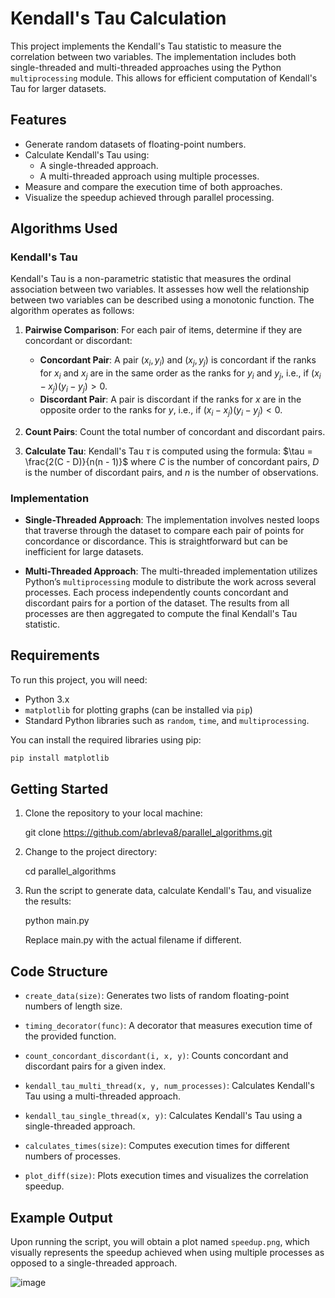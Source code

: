 # Kendall's Tau Calculation

This project implements the Kendall's Tau statistic to measure the correlation between two variables. The implementation includes both single-threaded and multi-threaded approaches using the Python `multiprocessing` module. This allows for efficient computation of Kendall's Tau for larger datasets.

## Features

- Generate random datasets of floating-point numbers.
- Calculate Kendall's Tau using:
  - A single-threaded approach.
  - A multi-threaded approach using multiple processes.
- Measure and compare the execution time of both approaches.
- Visualize the speedup achieved through parallel processing.

## Algorithms Used

### Kendall's Tau

Kendall's Tau is a non-parametric statistic that measures the ordinal association between two variables. It assesses how well the relationship between two variables can be described using a monotonic function. The algorithm operates as follows:

1. **Pairwise Comparison**: For each pair of items, determine if they are concordant or discordant:
   - **Concordant Pair**: A pair $(x_i, y_i)$ and $(x_j, y_j)$ is concordant if the ranks for $x_i$ and $x_j$ are in the same order as the ranks for $y_i$ and $y_j$, i.e., if $(x_i - x_j)(y_i - y_j) > 0$.
   - **Discordant Pair**: A pair is discordant if the ranks for $x$ are in the opposite order to the ranks for $y$, i.e., if $(x_i - x_j)(y_i - y_j) < 0$.

2. **Count Pairs**: Count the total number of concordant and discordant pairs.

3. **Calculate Tau**: Kendall's Tau $\tau$ is computed using the formula:
   $\tau = \frac{2(C - D)}{n(n - 1)}$
   where $C$ is the number of concordant pairs, $D$ is the number of discordant pairs, and $n$ is the number of observations.

### Implementation

- **Single-Threaded Approach**: The implementation involves nested loops that traverse through the dataset to compare each pair of points for concordance or discordance. This is straightforward but can be inefficient for large datasets.
  
- **Multi-Threaded Approach**: The multi-threaded implementation utilizes Python’s `multiprocessing` module to distribute the work across several processes. Each process independently counts concordant and discordant pairs for a portion of the dataset. The results from all processes are then aggregated to compute the final Kendall's Tau statistic.

## Requirements

To run this project, you will need:

- Python 3.x
- `matplotlib` for plotting graphs (can be installed via `pip`)
- Standard Python libraries such as `random`, `time`, and `multiprocessing`.

You can install the required libraries using pip:

```bash
pip install matplotlib
```
## Getting Started

1. Clone the repository to your local machine:

   git clone https://github.com/abrleva8/parallel_algorithms.git

2. Change to the project directory:

   cd parallel_algorithms

3. Run the script to generate data, calculate Kendall's Tau, and visualize the results:

   python main.py

   Replace main.py with the actual filename if different.

## Code Structure

- `create_data(size)`: Generates two lists of random floating-point numbers of length size.
- `timing_decorator(func)`: A decorator that measures execution time of the provided function.
- `count_concordant_discordant(i, x, y)`: Counts concordant and discordant pairs for a given index.


- `kendall_tau_multi_thread(x, y, num_processes)`: Calculates Kendall's Tau using a multi-threaded approach.
- `kendall_tau_single_thread(x, y)`: Calculates Kendall's Tau using a single-threaded approach.
- `calculates_times(size)`: Computes execution times for different numbers of processes.
- `plot_diff(size)`: Plots execution times and visualizes the correlation speedup.

## Example Output

Upon running the script, you will obtain a plot named `speedup.png`, which visually represents the speedup achieved when using multiple processes as opposed to a single-threaded approach.

![image](https://github.com/user-attachments/assets/bb08b11c-0710-4019-bf9b-b494c5d0524d)


